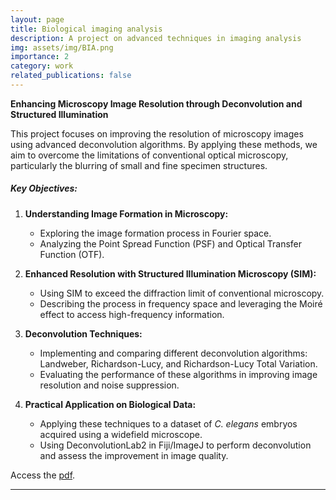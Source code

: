 ```yaml
---
layout: page
title: Biological imaging analysis 
description: A project on advanced techniques in imaging analysis
img: assets/img/BIA.png
importance: 2
category: work
related_publications: false
---
```


**Enhancing Microscopy Image Resolution through Deconvolution and Structured Illumination**

This project focuses on improving the resolution of microscopy images using advanced deconvolution algorithms. By applying these methods, we aim to overcome the limitations of conventional optical microscopy, particularly the blurring of small and fine specimen structures.

##### Key Objectives:
1. **Understanding Image Formation in Microscopy:**
   - Exploring the image formation process in Fourier space.
   - Analyzing the Point Spread Function (PSF) and Optical Transfer Function (OTF).

2. **Enhanced Resolution with Structured Illumination Microscopy (SIM):**
   - Using SIM to exceed the diffraction limit of conventional microscopy.
   - Describing the process in frequency space and leveraging the Moiré effect to access high-frequency information.

3. **Deconvolution Techniques:**
   - Implementing and comparing different deconvolution algorithms: Landweber, Richardson-Lucy, and Richardson-Lucy Total Variation.
   - Evaluating the performance of these algorithms in improving image resolution and noise suppression.

4. **Practical Application on Biological Data:**
   - Applying these techniques to a dataset of *C. elegans* embryos acquired using a widefield microscope.
   - Using DeconvolutionLab2 in Fiji/ImageJ to perform deconvolution and assess the improvement in image quality.

Access the <a href='https://drive.google.com/file/d/1kdMW4xCeHaRLZ76OOQugBVHol49WBmm5/view?usp=sharing'>pdf</a>.

---

